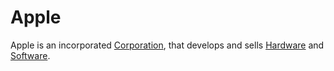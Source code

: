 # Apple

Apple is an incorporated [Corporation](240000000.md), that develops and sells [Hardware](9400000.md) and [Software](9000006.md).